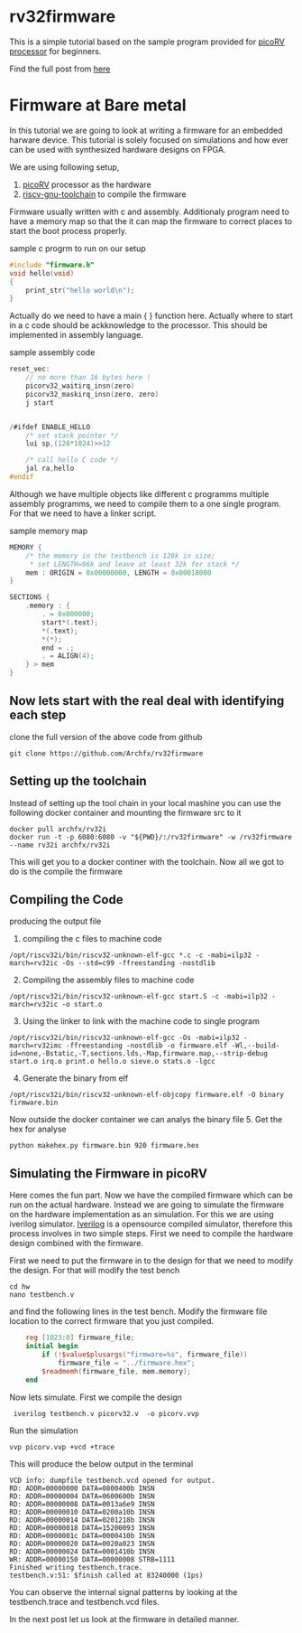 rv32firmware
========

This is a simple tutorial based on the sample program provided for [picoRV processor](https://github.com/YosysHQ/picorv32) for beginners.

Find the full post from [here](https://archfx.github.io/posts/2023/02/firmware1/)


Firmware at Bare metal
=======

In this tutorial we are going to look at writing a firmware for an embedded harware device. This tutorial is solely focused on simulations and how ever can be used with synthesized hardware designs on FPGA.

We are using following setup,

1. [picoRV](https://github.com/YosysHQ/picorv32) processor as the hardware 
2. [riscv-gnu-toolchain](https://github.com/riscv-collab/riscv-gnu-toolchain) to compile the firmware


Firmware usually written with c and assembly. Additionaly program need to have a memory map so that the it can map the firmware to correct places to start the boot process properly.

sample c progrm to run on our setup
```cpp
#include "firmware.h"
void hello(void)
{
	print_str("hello world\n");
}
```

Actually do we need to have a main {  } function here.  Actually where to start in a c code should be ackknowledge to the processor. This should be implemented in assembly language.

sample assembly code
```c
reset_vec:
	// no more than 16 bytes here !
	picorv32_waitirq_insn(zero)
	picorv32_maskirq_insn(zero, zero)
	j start


/#ifdef ENABLE_HELLO
	/* set stack pointer */
	lui sp,(128*1024)>>12

	/* call hello C code */
	jal ra,hello
#endif

```

Although we have multiple objects like different c programms multiple assembly programms, we need to compile them to a one single program. For that we need to have a linker script.

sample memory map
```c
MEMORY {
	/* the memory in the testbench is 128k in size;
	 * set LENGTH=96k and leave at least 32k for stack */
	mem : ORIGIN = 0x00000000, LENGTH = 0x00018000
}

SECTIONS {
	.memory : {
		. = 0x000000;
		start*(.text);
		*(.text);
		*(*);
		end = .;
		. = ALIGN(4);
	} > mem
}
```

## Now lets start with the real deal with identifying each step

clone the full version of the above code from github
```shell
git clone https://github.com/Archfx/rv32firmware
```

Setting up the toolchain
-------

Instead of setting up the tool chain in your local mashine you can use the following docker container and mounting the firmware src to it

```shell
docker pull archfx/rv32i
docker run -t -p 6080:6080 -v "${PWD}/:/rv32firmware" -w /rv32firmware --name rv32i archfx/rv32i
```

This will get you to a docker continer with the toolchain. Now all we got to do is the compile the firmware

Compiling the Code
-------

producing the output file

1. compiling the c files to machine code
```shell
/opt/riscv32i/bin/riscv32-unknown-elf-gcc *.c -c -mabi=ilp32 -march=rv32ic -Os --std=c99 -ffreestanding -nostdlib
```

2. Compiling the assembly files to machine code
```shell
/opt/riscv32i/bin/riscv32-unknown-elf-gcc start.S -c -mabi=ilp32 -march=rv32ic -o start.o
```

3. Using the linker to link with the machine code to single program
```shell
/opt/riscv32i/bin/riscv32-unknown-elf-gcc -Os -mabi=ilp32 -march=rv32imc -ffreestanding -nostdlib -o firmware.elf -Wl,--build-id=none,-Bstatic,-T,sections.lds,-Map,firmware.map,--strip-debug start.o irq.o print.o hello.o sieve.o stats.o -lgcc
```

4. Generate the binary from elf
```shell
/opt/riscv32i/bin/riscv32-unknown-elf-objcopy firmware.elf -O binary firmware.bin
```

Now outside the docker container we can analys the binary file
5. Get the hex for analyse
```shell
python makehex.py firmware.bin 920 firmware.hex
```


Simulating the Firmware in picoRV
---------

Here comes the fun part. Now we have the compiled firmware which can be run on the actual hardware. Instead we are going to simulate the firmware on the hardware implementation as an simulation. For this we are using iverilog simulator. [Iverilog](https://iverilog.fandom.com/wiki/Main_Page) is a opensource compiled simulator, therefore this process involves in two simple steps. First we need to compile the hardware design combined with the firmware. 

First we need to put the firmware in to the design for that we need to modify the design. For that will modify the test bench

```shell
cd hw
nano testbench.v
```
and find the following lines in the test bench. Modify the firmware file location to the correct firmware that you just compiled.

```verilog
	reg [1023:0] firmware_file;
	initial begin
		if (!$value$plusargs("firmware=%s", firmware_file))
			firmware_file = "../firmware.hex";
		$readmemh(firmware_file, mem.memory);
	end
```

Now lets simulate. First we compile the design
```shell
 iverilog testbench.v picorv32.v  -o picorv.vvp
```

Run the simulation
```shell
vvp picorv.vvp +vcd +trace
```

This will produce the below output in the terminal
```shell
VCD info: dumpfile testbench.vcd opened for output.
RD: ADDR=00000000 DATA=0800400b INSN
RD: ADDR=00000004 DATA=0600600b INSN
RD: ADDR=00000008 DATA=0013a6e9 INSN
RD: ADDR=00000010 DATA=0200a10b INSN
RD: ADDR=00000014 DATA=0201218b INSN
RD: ADDR=00000018 DATA=15200093 INSN
RD: ADDR=0000001c DATA=0000410b INSN
RD: ADDR=00000020 DATA=0020a023 INSN
RD: ADDR=00000024 DATA=0001410b INSN
WR: ADDR=00000150 DATA=00000008 STRB=1111
Finished writing testbench.trace.
testbench.v:51: $finish called at 83240000 (1ps)
```

You can observe the internal signal patterns by looking at the testbench.trace and testbench.vcd files.

In the next post let us look at the firmware in detailed manner. 